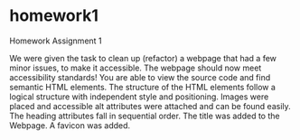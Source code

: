 # homework1
Homework Assignment 1


We were given the task to clean up (refactor) a webpage that had a few minor issues, to make it accessible. The webpage should now meet accessibility standards! 
You are able to view the source code and find semantic HTML elements. The structure of the HTML elements follow a logical structure with independent style and positioning. Images were placed and accessible alt attributes were attached and can be found easily. The heading attributes fall in sequential order. The title was added to the Webpage. A favicon was added. 
